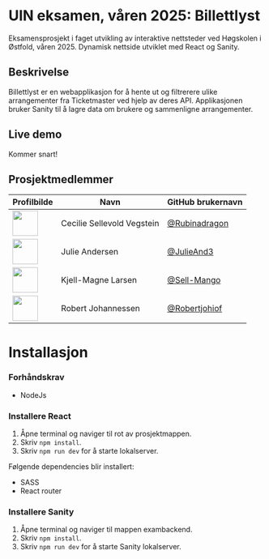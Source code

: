 # UIN eksamen, våren 2025: Billettlyst
Eksamensprosjekt i faget utvikling av interaktive nettsteder ved Høgskolen i Østfold, våren 2025. Dynamisk nettside utviklet med React og Sanity.

## Beskrivelse
Billettlyst er en webapplikasjon for å hente ut og filtrerere ulike arrangementer fra Ticketmaster ved hjelp av deres API. Applikasjonen bruker Sanity til å lagre data om brukere og sammenligne arrangementer.

## Live demo
Kommer snart!

## Prosjektmedlemmer
| Profilbilde                                                                           | Navn                 | GitHub brukernavn                                      |
|-------------------------------------------------------------------------------------------|----------------------|------------------------------------------------------|
| <img src="https://github.com/Rubinadragon.png" width="50" height="50"> | Cecilie Sellevold Vegstein      | [@Rubinadragon](https://github.com/Rubinadragon) |
| <img src="https://github.com/JulieAnd3.png" width="50" height="50">     | Julie Andersen          | [@JulieAnd3](https://github.com/JulieAnd3)             |
| <img src="https://github.com/Sell-Mango.png" width="50" height="50">   | Kjell-Magne Larsen   | [@Sell-Mango](https://github.com/Sell-Mango)         |
| <img src="https://github.com/Robertjohiof.png" width="50" height="50">      | Robert Johannessen       | [@Robertjohiof](https://github.com/Robertjohiof)               |


# Installasjon
### Forhåndskrav
- NodeJs

### Installere React
1. Åpne terminal og naviger til rot av prosjektmappen.
2. Skriv `npm install`.
3. Skriv `npm run dev` for å starte lokalserver.


Følgende dependencies blir installert:
- SASS
- React router

### Installere Sanity
1. Åpne terminal og naviger til mappen exambackend.
2. Skriv `npm install`.
3. Skriv `npm run dev` for å starte Sanity lokalserver.
